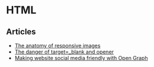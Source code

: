 # HTML

## Articles

- [The anatomy of responsive images](https://jakearchibald.com/2015/anatomy-of-responsive-images/)
- [The danger of target=_blank and opener](https://www.pixelstech.net/article/1537002042-The-danger-of-target%3D_blank-and-opener)
- [Making website social media friendly with Open Graph](http://blog.mateuszzbylut.com/2017/09/28/making-website-social-media-friendly-open-graph/)
